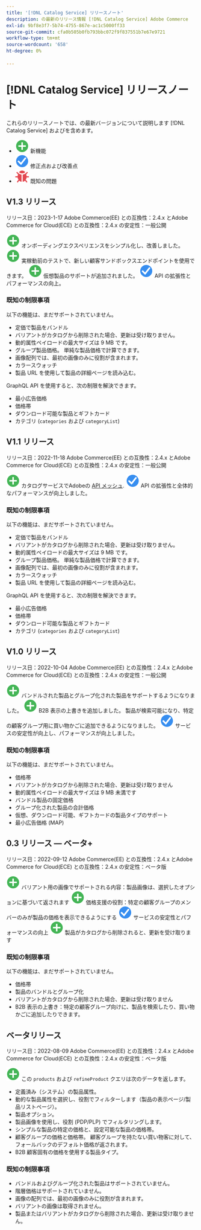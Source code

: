 ```yaml
---
title: '[!DNL Catalog Service] リリースノート'
description: の最新のリリース情報 [!DNL Catalog Service] Adobe Commerce
exl-id: 9bf8e3f7-5b74-4755-867e-ac1c5000ff33
source-git-commit: cfa0b505b0fb793bbc072f9f837551b7e67e9721
workflow-type: tm+mt
source-wordcount: '658'
ht-degree: 0%

---
```


# [!DNL Catalog Service] リリースノート

これらのリリースノートでは、の最新バージョンについて説明します [!DNL Catalog Service] およびを含めます。

* ![新規](../assets/new.svg) 新機能
* ![修正点](../assets/fix.svg) 修正点および改善点
* ![バグ](../assets/bug.svg) 既知の問題

## V1.3 リリース

リリース日：2023-1-17 Adobe Commerce(EE) との互換性：2.4.x とAdobe Commerce for Cloud(ECE) との互換性：2.4.x の安定性：一般公開

![新規](../assets/new.svg) オンボーディングエクスペリエンスをシンプル化し、改善しました。
![新規](../assets/new.svg) 実稼動前のテストで、新しい顧客サンドボックスエンドポイントを使用できます。
![新規](../assets/new.svg) 仮想製品のサポートが追加されました。
![修正点](../assets/fix.svg) API の拡張性とパフォーマンスの向上。

### 既知の制限事項

以下の機能は、まだサポートされていません。

* 定価で製品をバンドル
* バリアントがカタログから削除された場合、更新は受け取りません。
* 動的属性ペイロードの最大サイズは 9 MB です。
* グループ製品価格。 単純な製品価格で計算できます。
* 画像配列では、最初の画像のみに役割が含まれます。
* カラースウォッチ
* 製品 URL を使用して製品の詳細ページを読み込む。

GraphQL API を使用すると、次の制限を解決できます。

* 最小広告価格
* 価格帯
* ダウンロード可能な製品とギフトカード
* カテゴリ (`categories` および `categoryList`)

## V1.1 リリース

リリース日：2022-11-18 Adobe Commerce(EE) との互換性：2.4.x とAdobe Commerce for Cloud(ECE) との互換性：2.4.x の安定性：一般公開

![新規](../assets/new.svg) カタログサービスでAdobeの [API メッシュ](https://developer.adobe.com/graphql-mesh-gateway/).
![修正点](../assets/fix.svg) API の拡張性と全体的なパフォーマンスが向上しました。

### 既知の制限事項

以下の機能は、まだサポートされていません。

* 定価で製品をバンドル
* バリアントがカタログから削除された場合、更新は受け取りません。
* 動的属性ペイロードの最大サイズは 9 MB です。
* グループ製品価格。 単純な製品価格で計算できます。
* 画像配列では、最初の画像のみに役割が含まれます。
* カラースウォッチ
* 製品 URL を使用して製品の詳細ページを読み込む。

GraphQL API を使用すると、次の制限を解決できます。

* 最小広告価格
* 価格帯
* ダウンロード可能な製品とギフトカード
* カテゴリ (`categories` および `categoryList`)

## V1.0 リリース

リリース日：2022-10-04 Adobe Commerce(EE) との互換性：2.4.x とAdobe Commerce for Cloud(ECE) との互換性：2.4.x の安定性：一般公開

![新規](../assets/new.svg) バンドルされた製品とグループ化された製品をサポートするようになりました。
![新規](../assets/new.svg) B2B 表示の上書きを追加しました。 製品が検索可能になり、特定の顧客グループ用に買い物かごに追加できるようになりました。
![修正点](../assets/fix.svg) サービスの安定性が向上し、パフォーマンスが向上しました。

### 既知の制限事項

以下の機能は、まだサポートされていません。

* 価格帯
* バリアントがカタログから削除された場合、更新は受け取りません
* 動的属性ペイロードの最大サイズは 9 MB 未満です
* バンドル製品の固定価格
* グループ化された製品の合計価格
* 仮想、ダウンロード可能、ギフトカードの製品タイプのサポート
* 最小広告価格 (MAP)

## 0.3 リリース — ベータ+

リリース日：2022-09-12 Adobe Commerce(EE) との互換性：2.4.x とAdobe Commerce for Cloud(ECE) との互換性：2.4.x の安定性：ベータ版

![新規](../assets/new.svg) バリアント用の画像でサポートされる内容：製品画像は、選択したオプションに基づいて返されます
![新規](../assets/new.svg) 価格支援の役割：特定の顧客グループのメンバーのみが製品の価格を表示できるようにする
![修正点](../assets/fix.svg) サービスの安定性とパフォーマンスの向上
![新規](../assets/new.svg) 製品がカタログから削除されると、更新を受け取ります

### 既知の制限事項

以下の機能は、まだサポートされていません。

* 価格帯
* 製品のバンドルとグループ化
* バリアントがカタログから削除された場合、更新は受け取りません
* B2B 表示の上書き：特定の顧客グループ向けに、製品を検索したり、買い物かごに追加したりできます。

## ベータリリース

リリース日：2022-08-09 Adobe Commerce(EE) との互換性：2.4.x とAdobe Commerce for Cloud(ECE) との互換性：2.4.x の安定性：ベータ版

![新規](../assets/new.svg) この `products` および `refineProduct` クエリは次のデータを返します。

* 定義済み（システム）の製品属性。
* 動的な製品属性を選択し、役割でフィルターします（製品の表示ページ/製品リストページ）。
* 製品オプション。
* 製品画像を使用し、役割 (PDP/PLP) でフィルタリングします。
* シンプルな製品の特定の価格と、設定可能な製品の価格帯。
* 顧客グループの価格と価格帯。 顧客グループを持たない買い物客に対して、フォールバックのデフォルト価格が返されます。
* B2B 顧客固有の価格を使用する製品タイプ。

### 既知の制限事項

* バンドルおよびグループ化された製品はサポートされていません。
* 階層価格はサポートされていません。
* 画像の配列では、最初の画像のみに役割が含まれます。
* バリアントの画像は取得されません。
* 製品またはバリアントがカタログから削除された場合、更新は受け取りません。
